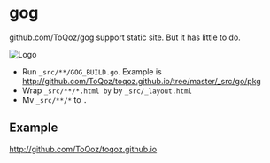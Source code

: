 # gog

github.com/ToQoz/gog support static site. But it has little to do.

![Logo](http://toqoz.net/art/images/gog.png)

- Run `_src/**/GOG_BUILD.go`. Example is http://github.com/ToQoz/toqoz.github.io/tree/master/_src/go/pkg
- Wrap `_src/**/*.html by` by `_src/_layout.html`
- Mv `_src/**/*` to `.`

## Example

http://github.com/ToQoz/toqoz.github.io
